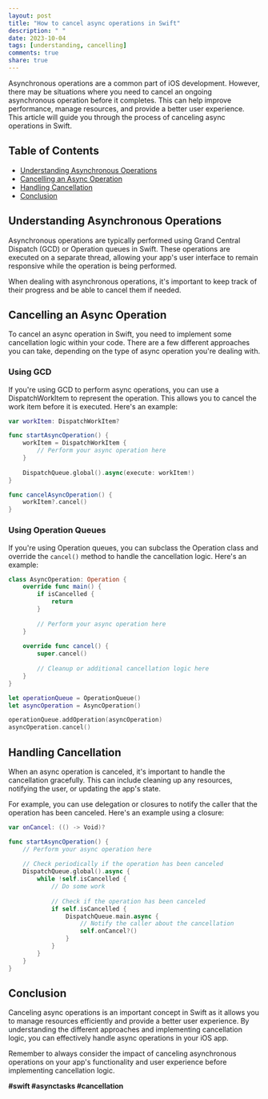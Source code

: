 ```yaml
---
layout: post
title: "How to cancel async operations in Swift"
description: " "
date: 2023-10-04
tags: [understanding, cancelling]
comments: true
share: true
---
```


Asynchronous operations are a common part of iOS development. However, there may be situations where you need to cancel an ongoing asynchronous operation before it completes. This can help improve performance, manage resources, and provide a better user experience. This article will guide you through the process of canceling async operations in Swift.

## Table of Contents
- [Understanding Asynchronous Operations](#understanding-asynchronous-operations)
- [Cancelling an Async Operation](#cancelling-an-async-operation)
- [Handling Cancellation](#handling-cancellation)
- [Conclusion](#conclusion)

## Understanding Asynchronous Operations

Asynchronous operations are typically performed using Grand Central Dispatch (GCD) or Operation queues in Swift. These operations are executed on a separate thread, allowing your app's user interface to remain responsive while the operation is being performed.

When dealing with asynchronous operations, it's important to keep track of their progress and be able to cancel them if needed.

## Cancelling an Async Operation

To cancel an async operation in Swift, you need to implement some cancellation logic within your code. There are a few different approaches you can take, depending on the type of async operation you're dealing with.

### Using GCD

If you're using GCD to perform async operations, you can use a DispatchWorkItem to represent the operation. This allows you to cancel the work item before it is executed. Here's an example:

```swift
var workItem: DispatchWorkItem?

func startAsyncOperation() {
    workItem = DispatchWorkItem {
        // Perform your async operation here
    }
    
    DispatchQueue.global().async(execute: workItem!)
}

func cancelAsyncOperation() {
    workItem?.cancel()
}
```

### Using Operation Queues

If you're using Operation queues, you can subclass the Operation class and override the `cancel()` method to handle the cancellation logic. Here's an example:

```swift
class AsyncOperation: Operation {
    override func main() {
        if isCancelled {
            return
        }
        
        // Perform your async operation here
    }
    
    override func cancel() {
        super.cancel()
        
        // Cleanup or additional cancellation logic here
    }
}

let operationQueue = OperationQueue()
let asyncOperation = AsyncOperation()

operationQueue.addOperation(asyncOperation)
asyncOperation.cancel()
```

## Handling Cancellation

When an async operation is canceled, it's important to handle the cancellation gracefully. This can include cleaning up any resources, notifying the user, or updating the app's state.

For example, you can use delegation or closures to notify the caller that the operation has been canceled. Here's an example using a closure:

```swift
var onCancel: (() -> Void)?

func startAsyncOperation() {
    // Perform your async operation here
    
    // Check periodically if the operation has been canceled
    DispatchQueue.global().async {
        while !self.isCancelled {
            // Do some work
            
            // Check if the operation has been canceled
            if self.isCancelled {
                DispatchQueue.main.async {
                    // Notify the caller about the cancellation
                    self.onCancel?()
                }
            }
        }
    }
}
```

## Conclusion

Canceling async operations is an important concept in Swift as it allows you to manage resources efficiently and provide a better user experience. By understanding the different approaches and implementing cancellation logic, you can effectively handle async operations in your iOS app.

Remember to always consider the impact of canceling asynchronous operations on your app's functionality and user experience before implementing cancellation logic.

**#swift #asynctasks #cancellation**